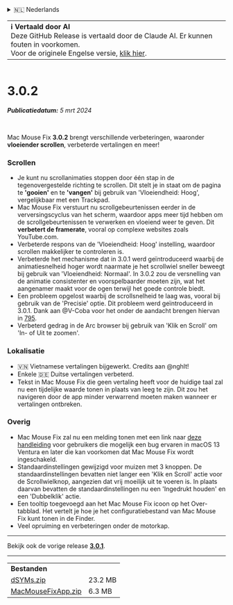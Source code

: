 <details>
<summary>🇳🇱 Nederlands</summary>

[🇬🇧 English (GitHub Release)](https://github.com/noah-nuebling/mac-mouse-fix/releases/tag/3.0.2)\
[🇦🇩 Català](https://redirect.macmousefix.com/?target=mmf-release&tag=3.0.2&locale=ca)\
[🇩🇪 Deutsch](https://redirect.macmousefix.com/?target=mmf-release&tag=3.0.2&locale=de)\
[🇪🇸 Español](https://redirect.macmousefix.com/?target=mmf-release&tag=3.0.2&locale=es)\
[🇫🇷 Français](https://redirect.macmousefix.com/?target=mmf-release&tag=3.0.2&locale=fr)\
[🇮🇩 Indonesia](https://redirect.macmousefix.com/?target=mmf-release&tag=3.0.2&locale=id)\
[🇮🇹 Italiano](https://redirect.macmousefix.com/?target=mmf-release&tag=3.0.2&locale=it)\
[🇭🇺 Magyar](https://redirect.macmousefix.com/?target=mmf-release&tag=3.0.2&locale=hu)\
**🇳🇱 Nederlands**\
[🇵🇱 Polski](https://redirect.macmousefix.com/?target=mmf-release&tag=3.0.2&locale=pl)\
[🇧🇷 Português (Brasil)](https://redirect.macmousefix.com/?target=mmf-release&tag=3.0.2&locale=pt-BR)\
[🇵🇹 Português (Portugal)](https://redirect.macmousefix.com/?target=mmf-release&tag=3.0.2&locale=pt-PT)\
[🇷🇴 Română](https://redirect.macmousefix.com/?target=mmf-release&tag=3.0.2&locale=ro)\
[🇸🇪 Svenska](https://redirect.macmousefix.com/?target=mmf-release&tag=3.0.2&locale=sv)\
[🇻🇳 Tiếng Việt](https://redirect.macmousefix.com/?target=mmf-release&tag=3.0.2&locale=vi)\
[🇹🇷 Türkçe](https://redirect.macmousefix.com/?target=mmf-release&tag=3.0.2&locale=tr)\
[🇨🇿 Čeština](https://redirect.macmousefix.com/?target=mmf-release&tag=3.0.2&locale=cs)\
[🇬🇷 Ελληνικά](https://redirect.macmousefix.com/?target=mmf-release&tag=3.0.2&locale=el)\
[🇷🇺 Русский](https://redirect.macmousefix.com/?target=mmf-release&tag=3.0.2&locale=ru)\
[🇺🇦 Українська](https://redirect.macmousefix.com/?target=mmf-release&tag=3.0.2&locale=uk)\
[🇮🇱 עברית](https://redirect.macmousefix.com/?target=mmf-release&tag=3.0.2&locale=he)\
[🇸🇦 العربية](https://redirect.macmousefix.com/?target=mmf-release&tag=3.0.2&locale=ar)\
[🇮🇳 हिन्दी](https://redirect.macmousefix.com/?target=mmf-release&tag=3.0.2&locale=hi)\
[🇹🇭 ไทย](https://redirect.macmousefix.com/?target=mmf-release&tag=3.0.2&locale=th)\
[🇨🇳 中文 (简体)](https://redirect.macmousefix.com/?target=mmf-release&tag=3.0.2&locale=zh-Hans)\
[🇨🇳 中文 (繁體)](https://redirect.macmousefix.com/?target=mmf-release&tag=3.0.2&locale=zh-Hant)\
[🇭🇰 中文（香港)](https://redirect.macmousefix.com/?target=mmf-release&tag=3.0.2&locale=zh-HK)\
[🇯🇵 日本語](https://redirect.macmousefix.com/?target=mmf-release&tag=3.0.2&locale=ja)\
[🇰🇷 한국어](https://redirect.macmousefix.com/?target=mmf-release&tag=3.0.2&locale=ko)\
[Help translate Mac Mouse Fix to different languages!](https://github.com/noah-nuebling/mac-mouse-fix/discussions/731)
</details>
<table align=><td>
<b>ℹ️ Vertaald door AI</b><br>
Deze GitHub Release is vertaald door de Claude AI. Er kunnen fouten in voorkomen.<br>
Voor de originele Engelse versie, <a href="https://github.com/noah-nuebling/mac-mouse-fix/releases/tag/3.0.2">klik hier</a>.
</td></table>

<table></table>

# 3.0.2
***Publicatiedatum:** 5 mrt 2024*

<br>

Mac Mouse Fix **3.0.2** brengt verschillende verbeteringen, waaronder **vloeiender scrollen**, verbeterde vertalingen en meer!

### Scrollen

- Je kunt nu scrollanimaties stoppen door één stap in de tegenovergestelde richting te scrollen. Dit stelt je in staat om de pagina te **'gooien'** en te **'vangen'** bij gebruik van 'Vloeiendheid: Hoog', vergelijkbaar met een Trackpad.
- Mac Mouse Fix verstuurt nu scrollgebeurtenissen eerder in de verversingscyclus van het scherm, waardoor apps meer tijd hebben om de scrollgebeurtenissen te verwerken en vloeiend weer te geven. Dit **verbetert de framerate**, vooral op complexe websites zoals YouTube.com.
- Verbeterde respons van de 'Vloeiendheid: Hoog' instelling, waardoor scrollen makkelijker te controleren is.
- Verbeterde het mechanisme dat in 3.0.1 werd geïntroduceerd waarbij de animatiesnelheid hoger wordt naarmate je het scrollwiel sneller beweegt bij gebruik van 'Vloeiendheid: Normaal'. In 3.0.2 zou de versnelling van de animatie consistenter en voorspelbaarder moeten zijn, wat het aangenamer maakt voor de ogen terwijl het goede controle biedt.
- Een probleem opgelost waarbij de scrollsnelheid te laag was, vooral bij gebruik van de 'Precisie' optie. Dit probleem werd geïntroduceerd in 3.0.1. Dank aan @V-Coba voor het onder de aandacht brengen hiervan in [795](https://github.com/noah-nuebling/mac-mouse-fix/issues/795).
- Verbeterd gedrag in de Arc browser bij gebruik van 'Klik en Scroll' om 'In- of Uit te zoomen'.

### Lokalisatie

- 🇻🇳 Vietnamese vertalingen bijgewerkt. Credits aan @nghlt!
- Enkele 🇩🇪 Duitse vertalingen verbeterd.
- Tekst in Mac Mouse Fix die geen vertaling heeft voor de huidige taal zal nu een tijdelijke waarde tonen in plaats van leeg te zijn. Dit zou het navigeren door de app minder verwarrend moeten maken wanneer er vertalingen ontbreken.

### Overig

- Mac Mouse Fix zal nu een melding tonen met een link naar [deze handleiding](https://github.com/noah-nuebling/mac-mouse-fix/discussions/861) voor gebruikers die mogelijk een bug ervaren in macOS 13 Ventura en later die kan voorkomen dat Mac Mouse Fix wordt ingeschakeld.
- Standaardinstellingen gewijzigd voor muizen met 3 knoppen. De standaardinstellingen bevatten niet langer een 'Klik en Scroll' actie voor de Scrollwielknop, aangezien dat vrij moeilijk uit te voeren is. In plaats daarvan bevatten de standaardinstellingen nu een 'Ingedrukt houden' en een 'Dubbelklik' actie.
- Een tooltip toegevoegd aan het Mac Mouse Fix icoon op het Over-tabblad. Het vertelt je hoe je het configuratiebestand van Mac Mouse Fix kunt tonen in de Finder.
- Veel opruiming en verbeteringen onder de motorkap.

---

Bekijk ook de vorige release [**3.0.1**](https://redirect.macmousefix.com/?target=mmf-release&tag=3.0.1&locale=nl).

---

<table align="start">
<tr>
    <td colspan=2>
        <b>Bestanden</b>
    </td>
</tr>
<tr>
    <td><a href="https://github.com/noah-nuebling/mac-mouse-fix/releases/download/3.0.2/dSYMs.zip">dSYMs.zip</a></td>
    <td>23.2 MB</td>
</tr>
<tr>
    <td><a href="https://github.com/noah-nuebling/mac-mouse-fix/releases/download/3.0.2/MacMouseFixApp.zip">MacMouseFixApp.zip</a></td>
    <td>6.3 MB</td>
</tr>
</table>